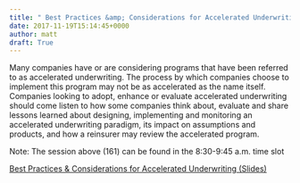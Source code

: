 ```yaml
---
title: " Best Practices &amp; Considerations for Accelerated Underwriting (Slides)"
date: 2017-11-19T15:14:45+0000
author: matt
draft: True
---
```

Many companies have or are considering programs that have been referred to as accelerated underwriting. The process by which companies choose to implement this program may not be as accelerated as the name itself. Companies looking to adopt, enhance or evaluate accelerated underwriting should come listen to how some companies think about, evaluate and share lessons learned about designing, implementing and monitoring an accelerated underwriting paradigm, its impact on assumptions and products, and how a reinsurer may review the accelerated program.

Note: The session above (161) can be found in the 8:30-9:45 a.m. time slot

[ Best Practices &amp; Considerations for Accelerated Underwriting (Slides) ]( https://www.soa.org/prof-dev/events/2017/annual-meeting/agenda-day-four/ )
